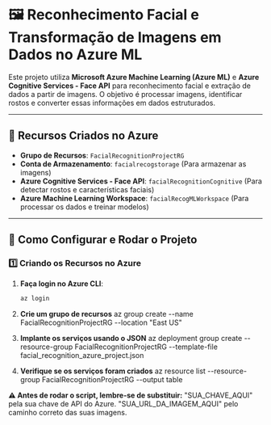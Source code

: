 # 🖼️ Reconhecimento Facial e Transformação de Imagens em Dados no Azure ML

Este projeto utiliza **Microsoft Azure Machine Learning (Azure ML)** e **Azure Cognitive Services - Face API** para reconhecimento facial e extração de dados a partir de imagens. O objetivo é processar imagens, identificar rostos e converter essas informações em dados estruturados.

---

## 📌 Recursos Criados no Azure

- **Grupo de Recursos**: `FacialRecognitionProjectRG`
- **Conta de Armazenamento**: `facialrecogstorage` (Para armazenar as imagens)
- **Azure Cognitive Services - Face API**: `facialRecognitionCognitive` (Para detectar rostos e características faciais)
- **Azure Machine Learning Workspace**: `facialRecogMLWorkspace` (Para processar os dados e treinar modelos)

---

## 🚀 Como Configurar e Rodar o Projeto

### 1️⃣ Criando os Recursos no Azure
1. **Faça login no Azure CLI**:
   ```sh
   az login

2. **Crie um grupo de recursos**
   az
   group create --name FacialRecognitionProjectRG --location "East US"

3. **Implante os serviços usando o JSON**
   az
   deployment group create --resource-group FacialRecognitionProjectRG --template-file facial_recognition_azure_project.json

4. **Verifique se os serviços foram criados**
   az
   resource list --resource-group FacialRecognitionProjectRG --output table



  **⚠️ Antes de rodar o script, lembre-se de substituir:**
  "SUA_CHAVE_AQUI" pela sua chave de API do Azure.
  "SUA_URL_DA_IMAGEM_AQUI" pelo caminho correto das suas imagens.


